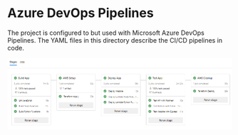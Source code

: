 # Azure DevOps Pipelines

The project is configured to but used with Microsoft Azure DevOps Pipelines. The YAML files in this directory describe the CI/CD pipelines in code.

![Pipeline Run 1](../docs/pipeline-run.png)
